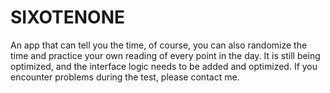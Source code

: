 # SIXOTENONE
An app that can tell you the time, of course, you can also randomize the time and practice your own reading of every point in the day. It is still being optimized, and the interface logic needs to be added and optimized. If you encounter problems during the test, please contact me.
